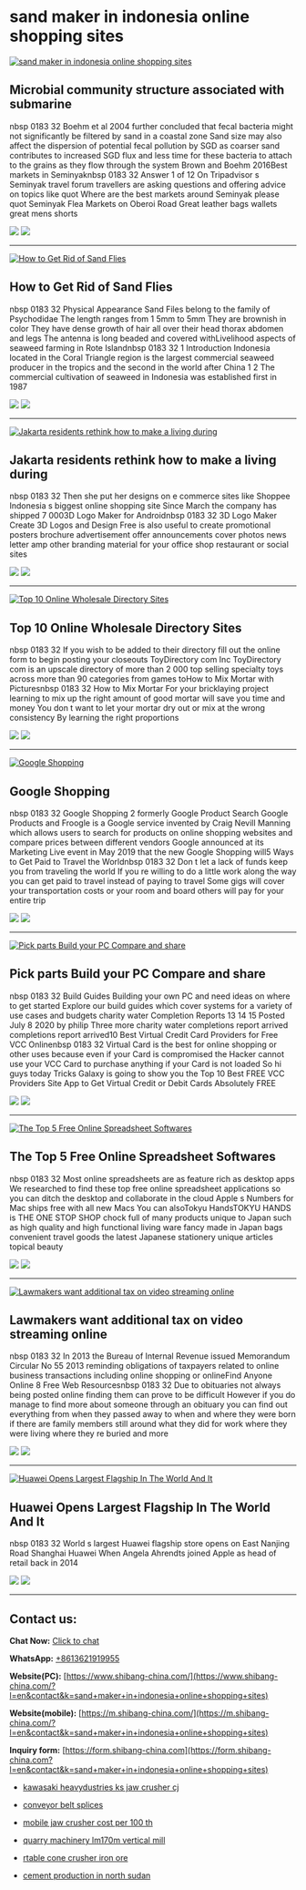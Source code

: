 # sand maker in indonesia online shopping sites

<a href="https://swt.shibang-china.com/?l=en&img&k=sand+maker+in+indonesia+online+shopping+sites" target="_blank">![sand maker in indonesia online shopping sites](http://static.shibang-china.com/all-800x300/829.jpg)</a>

## Microbial community structure associated with submarine
nbsp 0183 32 Boehm et al 2004 further concluded that fecal bacteria might not significantly be filtered by sand in a coastal zone Sand size may also affect the dispersion of potential fecal pollution by SGD as coarser sand contributes to increased SGD flux and less time for these bacteria to attach to the grains as they flow through the system Brown and Boehm 2016Best markets in Seminyaknbsp 0183 32 Answer 1 of 12 On Tripadvisor s Seminyak travel forum travellers are asking questions and offering advice on topics like quot Where are the best markets around Seminyak please quot Seminyak Flea Markets on Oberoi Road Great leather bags wallets great mens shorts


<a href="https://whatsapp.shibangsoft.com/WhatsApp.php" target="_blank" title="WhatsApp">![](http://static.shibang-china.com/icon/whatsapp.png)</a> <a href="https://swt.shibang-china.com/?l=en&icon&k=sand+maker+in+indonesia+online+shopping+sites" target="_blank">![](http://static.shibang-china.com/icon/chat-en.png)</a>

---

<a href="https://swt.shibang-china.com/?l=en&img&k=sand+maker+in+indonesia+online+shopping+sites" target="_blank">![How to Get Rid of Sand Flies](http://static.shibang-china.com/all-800x300/170.jpg)</a>

## How to Get Rid of Sand Flies
nbsp 0183 32 Physical Appearance Sand Files belong to the family of Psychodidae The length ranges from 1 5mm to 5mm They are brownish in color They have dense growth of hair all over their head thorax abdomen and legs The antenna is long beaded and covered withLivelihood aspects of seaweed farming in Rote Islandnbsp 0183 32 1 Introduction Indonesia located in the Coral Triangle region is the largest commercial seaweed producer in the tropics and the second in the world after China 1 2 The commercial cultivation of seaweed in Indonesia was established first in 1987


<a href="https://whatsapp.shibangsoft.com/WhatsApp.php" target="_blank" title="WhatsApp">![](http://static.shibang-china.com/icon/whatsapp.png)</a> <a href="https://swt.shibang-china.com/?l=en&icon&k=sand+maker+in+indonesia+online+shopping+sites" target="_blank">![](http://static.shibang-china.com/icon/chat-en.png)</a>

---

<a href="https://swt.shibang-china.com/?l=en&img&k=sand+maker+in+indonesia+online+shopping+sites" target="_blank">![Jakarta residents rethink how to make a living during](http://static.shibang-china.com/all-800x300/731.jpg)</a>

## Jakarta residents rethink how to make a living during
nbsp 0183 32 Then she put her designs on e commerce sites like Shoppee Indonesia s biggest online shopping site Since March the company has shipped 7 0003D Logo Maker for Androidnbsp 0183 32 3D Logo Maker Create 3D Logos and Design Free is also useful to create promotional posters brochure advertisement offer announcements cover photos news letter amp other branding material for your office shop restaurant or social sites


<a href="https://whatsapp.shibangsoft.com/WhatsApp.php" target="_blank" title="WhatsApp">![](http://static.shibang-china.com/icon/whatsapp.png)</a> <a href="https://swt.shibang-china.com/?l=en&icon&k=sand+maker+in+indonesia+online+shopping+sites" target="_blank">![](http://static.shibang-china.com/icon/chat-en.png)</a>

---

<a href="https://swt.shibang-china.com/?l=en&img&k=sand+maker+in+indonesia+online+shopping+sites" target="_blank">![Top 10 Online Wholesale Directory Sites](http://static.shibang-china.com/all-800x300/732.jpg)</a>

## Top 10 Online Wholesale Directory Sites
nbsp 0183 32 If you wish to be added to their directory fill out the online form to begin posting your closeouts ToyDirectory com Inc ToyDirectory com is an upscale directory of more than 2 000 top selling specialty toys across more than 90 categories from games toHow to Mix Mortar with Picturesnbsp 0183 32 How to Mix Mortar For your bricklaying project learning to mix up the right amount of good mortar will save you time and money You don t want to let your mortar dry out or mix at the wrong consistency By learning the right proportions


<a href="https://whatsapp.shibangsoft.com/WhatsApp.php" target="_blank" title="WhatsApp">![](http://static.shibang-china.com/icon/whatsapp.png)</a> <a href="https://swt.shibang-china.com/?l=en&icon&k=sand+maker+in+indonesia+online+shopping+sites" target="_blank">![](http://static.shibang-china.com/icon/chat-en.png)</a>

---

<a href="https://swt.shibang-china.com/?l=en&img&k=sand+maker+in+indonesia+online+shopping+sites" target="_blank">![Google Shopping](http://static.shibang-china.com/all-800x300/1121.jpg)</a>

## Google Shopping
nbsp 0183 32 Google Shopping 2 formerly Google Product Search Google Products and Froogle is a Google service invented by Craig Nevill Manning which allows users to search for products on online shopping websites and compare prices between different vendors Google announced at its Marketing Live event in May 2019 that the new Google Shopping will5 Ways to Get Paid to Travel the Worldnbsp 0183 32 Don t let a lack of funds keep you from traveling the world If you re willing to do a little work along the way you can get paid to travel instead of paying to travel Some gigs will cover your transportation costs or your room and board others will pay for your entire trip


<a href="https://whatsapp.shibangsoft.com/WhatsApp.php" target="_blank" title="WhatsApp">![](http://static.shibang-china.com/icon/whatsapp.png)</a> <a href="https://swt.shibang-china.com/?l=en&icon&k=sand+maker+in+indonesia+online+shopping+sites" target="_blank">![](http://static.shibang-china.com/icon/chat-en.png)</a>

---

<a href="https://swt.shibang-china.com/?l=en&img&k=sand+maker+in+indonesia+online+shopping+sites" target="_blank">![Pick parts Build your PC Compare and share](http://static.shibang-china.com/all-800x300/683.jpg)</a>

## Pick parts Build your PC Compare and share
nbsp 0183 32 Build Guides Building your own PC and need ideas on where to get started Explore our build guides which cover systems for a variety of use cases and budgets charity water Completion Reports 13 14 15 Posted July 8 2020 by philip Three more charity water completions report arrived completions report arrived10 Best Virtual Credit Card Providers for Free VCC Onlinenbsp 0183 32 Virtual Card is the best for online shopping or other uses because even if your Card is compromised the Hacker cannot use your VCC Card to purchase anything if your Card is not loaded So hi guys today Tricks Galaxy is going to show you the Top 10 Best FREE VCC Providers Site App to Get Virtual Credit or Debit Cards Absolutely FREE


<a href="https://whatsapp.shibangsoft.com/WhatsApp.php" target="_blank" title="WhatsApp">![](http://static.shibang-china.com/icon/whatsapp.png)</a> <a href="https://swt.shibang-china.com/?l=en&icon&k=sand+maker+in+indonesia+online+shopping+sites" target="_blank">![](http://static.shibang-china.com/icon/chat-en.png)</a>

---

<a href="https://swt.shibang-china.com/?l=en&img&k=sand+maker+in+indonesia+online+shopping+sites" target="_blank">![The Top 5 Free Online Spreadsheet Softwares](http://static.shibang-china.com/all-800x300/1347.jpg)</a>

## The Top 5 Free Online Spreadsheet Softwares
nbsp 0183 32 Most online spreadsheets are as feature rich as desktop apps We researched to find these top free online spreadsheet applications so you can ditch the desktop and collaborate in the cloud Apple s Numbers for Mac ships free with all new Macs You can alsoTokyu HandsTOKYU HANDS is THE ONE STOP SHOP chock full of many products unique to Japan such as high quality and high functional living ware fancy made in Japan bags convenient travel goods the latest Japanese stationery unique articles topical beauty


<a href="https://whatsapp.shibangsoft.com/WhatsApp.php" target="_blank" title="WhatsApp">![](http://static.shibang-china.com/icon/whatsapp.png)</a> <a href="https://swt.shibang-china.com/?l=en&icon&k=sand+maker+in+indonesia+online+shopping+sites" target="_blank">![](http://static.shibang-china.com/icon/chat-en.png)</a>

---

<a href="https://swt.shibang-china.com/?l=en&img&k=sand+maker+in+indonesia+online+shopping+sites" target="_blank">![Lawmakers want additional tax on video streaming online](http://static.shibang-china.com/all-800x300/675.jpg)</a>

## Lawmakers want additional tax on video streaming online
nbsp 0183 32 In 2013 the Bureau of Internal Revenue issued Memorandum Circular No 55 2013 reminding obligations of taxpayers related to online business transactions including online shopping or onlineFind Anyone Online 8 Free Web Resourcesnbsp 0183 32 Due to obituaries not always being posted online finding them can prove to be difficult However if you do manage to find more about someone through an obituary you can find out everything from when they passed away to when and where they were born if there are family members still around what they did for work where they were living where they re buried and more


<a href="https://whatsapp.shibangsoft.com/WhatsApp.php" target="_blank" title="WhatsApp">![](http://static.shibang-china.com/icon/whatsapp.png)</a> <a href="https://swt.shibang-china.com/?l=en&icon&k=sand+maker+in+indonesia+online+shopping+sites" target="_blank">![](http://static.shibang-china.com/icon/chat-en.png)</a>

---

<a href="https://swt.shibang-china.com/?l=en&img&k=sand+maker+in+indonesia+online+shopping+sites" target="_blank">![Huawei Opens Largest Flagship In The World And It](http://static.shibang-china.com/all-800x300/559.jpg)</a>

## Huawei Opens Largest Flagship In The World And It
nbsp 0183 32 World s largest Huawei flagship store opens on East Nanjing Road Shanghai Huawei When Angela Ahrendts joined Apple as head of retail back in 2014

<a href="https://whatsapp.shibangsoft.com/WhatsApp.php" target="_blank" title="WhatsApp">![](http://static.shibang-china.com/icon/whatsapp.png)</a> <a href="https://swt.shibang-china.com/?l=en&icon&k=sand+maker+in+indonesia+online+shopping+sites" target="_blank">![](http://static.shibang-china.com/icon/chat-en.png)</a>

---
## Contact us:

**Chat Now:** [Click to chat](https://swt.shibang-china.com?l=en&contact&k=sand+maker+in+indonesia+online+shopping+sites)

**WhatsApp:**  [+8613621919955](https://whatsapp.shibangsoft.com/WhatsApp.php)

**Website(PC):** [https://www.shibang-china.com/](https://www.shibang-china.com/?l=en&contact&k=sand+maker+in+indonesia+online+shopping+sites)

**Website(mobile):** [https://m.shibang-china.com/](https://m.shibang-china.com/?l=en&contact&k=sand+maker+in+indonesia+online+shopping+sites)

**Inquiry form:** [https://form.shibang-china.com](https://form.shibang-china.com?l=en&contact&k=sand+maker+in+indonesia+online+shopping+sites)

* [kawasaki heavydustries ks jaw crusher cj](../167/kawasaki%20heavydustries%20ks%20jaw%20crusher%20cj.md)

* [conveyor belt splices](../165/conveyor%20belt%20splices.md)

* [mobile jaw crusher cost per 100 th](../169/mobile%20jaw%20crusher%20cost%20per%20100%20th.md)

* [quarry machinery lm170m vertical mill](../161/quarry%20machinery%20lm170m%20vertical%20mill.md)

* [rtable cone crusher iron ore](../170/rtable%20cone%20crusher%20iron%20ore.md)

* [cement production in north sudan](../164/cement%20production%20in%20north%20sudan.md)